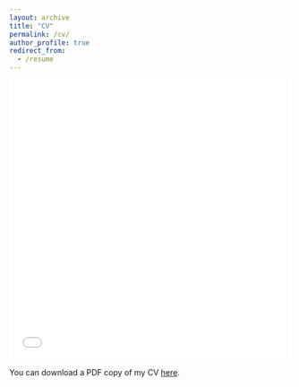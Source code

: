 ```yaml
---
layout: archive
title: "CV"
permalink: /cv/
author_profile: true
redirect_from:
  - /resume
---
```


<iframe src="/files/cv.pdf" width="100%" height="500" frameborder="no" border="0" marginwidth="0" marginheight="0"></iframe>

You can download a PDF copy of my CV [here](kanekarsanket.github.io/files/cv.pd).
